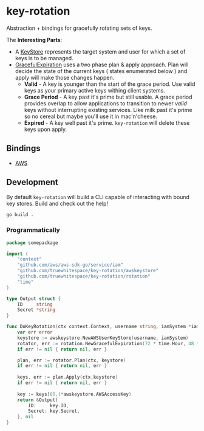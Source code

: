 # key-rotation

Abstraction + bindings for gracefully rotating sets of keys.

The **Interesting Parts**:
* A [KeyStore](rotation/store.go) represents the target system and user for which a set of keys is to be managed.
* [GracefulExpiration](rotation/gracefulexpiration.go) uses a two phase plan & apply approach.  Plan will decide the
  state of the current keys ( states enumerated below ) and apply will make those changes happen.
  * **Valid** - A key is younger than the start of the grace period.  Use valid keys as your primary active keys
    withing client systems.
  * **Grace Period** - A key past it's prime but still usable.  A grace period provides overlap to allow applications to
    transition to newer _valid_ keys without interrupting existing services.  Like milk past it's prime so no cereal but
    maybe you'll use it in mac'n'cheese.
  * **Expired** - A key well past it's prime.  `key-rotation` will delete these keys upon apply.

## Bindings
* [AWS](awskeystore)


## Development

By default `key-rotation` will build a CLI capable of interacting with bound key stores.  Build and check out the help!
```bash
go build .
```

### Programmatically

```go
package somepackage

import (
	"context"
	"github.com/aws/aws-sdk-go/service/iam"
	"github.com/truewhitespace/key-rotation/awskeystore"
	"github.com/truewhitespace/key-rotation/rotation"
	"time"
)

type Output struct {
	ID     string
	Secret *string
}

func DoKeyRotation(ctx context.Context, username string, iamSystem *iam.IAM) (*Output, error) {
	var err error
	keystore := awskeystore.NewAWSUserKeyStore(username, iamSystem)
	rotator, err := rotation.NewGracefulExpiration(72 * time.Hour, 48 * time.Hour)
	if err != nil { return nil, err }

	plan, err := rotator.Plan(ctx, keystore)
	if err != nil { return nil, err }
	
	keys, err := plan.Apply(ctx,keystore)
	if err != nil { return nil, err }
	
	key := keys[0].(*awskeystore.AWSAccessKey)
	return &Output{
		ID:     key.ID,
		Secret: key.Secret,
	}, nil
}
```
